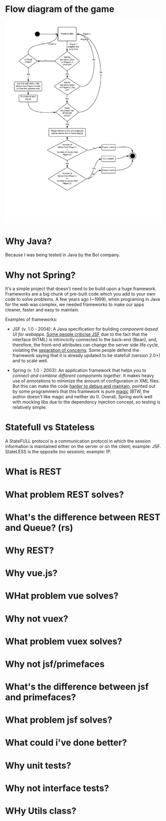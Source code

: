 # Flow diagram of the game

![Flow Diagram](https://raw.githubusercontent.com/gabepk/kalaha/master/kalaha/WebContent/resources/img/flow-diagram.png?raw=true "Flow Diagram")


# Why Java?

Because I was being tested in Java by the Bol company.

# Why not Spring?

It's a simple project that doesn't need to be build upon a huge framework. Frameworks are a big chunk of pre-built code which you add to your own code to solve problems. A few years ago (~1999), when programing in Java for the web was complex, we needed frameworks to make our apps cleaner, faster and easy to maintain.

Examples of frameworks:

* JSF (v. 1.0 - 2004): A Java specification for building _component-based UI for webapps_. [Some people criticise JSF](https://dzone.com/articles/why-you-should-avoid-jsf) due to the fact that the interface (HTML) is intrincictly connected to the back-end (Bean), and, therefore, the front-end attributes can change the server side life cycle, violating the [separation of concerns](https://en.wikipedia.org/wiki/Separation_of_concerns). Some people defend the framework saying that it is already updated to be statefull (version 2.0+) and to scale well.

* Spring (v. 1.0 - 2003): An application framework that helps you to _connect and combine different components together_. It makes heavy use of annotations to minimize the amount of configuration in XML files. But this can make the code [harder to debug and maintain](https://www.quora.com/What-are-some-criticisms-of-the-Spring-Framework), pointed out by some programmers that this framework is pure [magic](http://samatkinson.com/why-i-hate-spring/) (BTW, the author doesn't like magic and neither do I). Overall, Spring work well with mocking libs due to the dependency injection concept, so testing is relatively simple.

# Statefull vs Stateless

A StateFULL protocol is a communication protocol in which the session information is maintained either on the server or on the client; example: JSF. StateLESS is the opposite (no session); example: IP.

# What is REST

# What problem REST solves?

# What's the difference between REST and Queue? (rs)

# Why REST?

# Why vue.js?

# WHat problem vue solves?

# Why not vuex?

# What problem vuex solves?

# Why not jsf/primefaces

# What's the difference between jsf and primefaces?

# What problem jsf solves?

# What could i've done better?

# Why unit tests?

# Why not interface tests?

# WHy Utils class?
